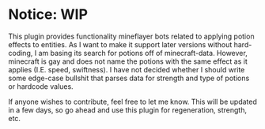 # Notice: WIP

This plugin provides functionality mineflayer bots related to applying potion effects to entities.
As I want to make it support later versions without hard-coding, I am basing its search for potions off of minecraft-data.
However, minecraft is gay and does not name the potions with the same effect as it applies (I.E. speed, swiftness).
I have not decided whether I should write some edge-case bullshit that parses data for strength and type of potions or hardcode values.

If anyone wishes to contribute, feel free to let me know.
This will be updated in a few days, so go ahead and use this plugin for regeneration, strength, etc.